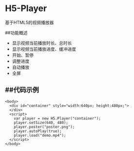 H5-Player
=========

基于HTML5的视频播放器

##功能概述
- 显示视频当前播放时长、总时长
- 显示视频当前播放进度、缓冲进度
- 开始、暂停
- 调整进度
- 自动播放
- 全屏

##代码示例
---
```
<body>
  <div id="container" style="width:640px; height:480px;">
  </div>
  <script>
    var player = new H5.Player("container");  
    player.setSize(640, 480);
    player.poster("poster.png");
    player.autoPlay(true);
    player.load("demo.mp4");
  </script>
</body>
